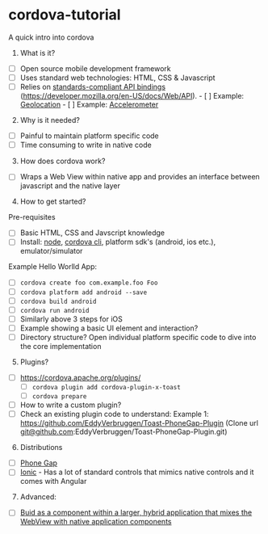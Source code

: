 # cordova-tutorial
A quick intro into cordova

1. What is it?
  - [ ] Open source mobile development framework
  - [ ] Uses standard web technologies: HTML, CSS & Javascript
  - [ ] Relies on [standards-compliant API bindings](https://developer.mozilla.org/en-US/docs/Web/API) (https://developer.mozilla.org/en-US/docs/Web/API).
        - [ ] Example: [Geolocation](https://developer.mozilla.org/en-US/docs/Web/API/Navigator/geolocation)
        - [ ] Example: [Accelerometer](https://developer.mozilla.org/en-US/docs/Web/API/DeviceAcceleration)

2. Why is it needed?
  - [ ] Painful to maintain platform specific code
  - [ ] Time consuming to write in native code

3. How does cordova work?
  - [ ] Wraps a Web View within native app and provides an interface between javascript and the native layer

4. How to get started?

  Pre-requisites
  - [ ] Basic HTML, CSS and Javscript knowledge
  - [ ] Install: [node](https://nodejs.org/en/), [cordova cli](https://cordova.apache.org/), platform sdk's (android, ios etc.), emulator/simulator

  Example Hello Worlld App:
  - [ ] `cordova create foo com.example.foo Foo`
  - [ ] `cordova platform add android --save`
  - [ ] `cordova build android`
  - [ ] `cordova run android`
  - [ ] Similarly above 3 steps for iOS
  - [ ] Example showing a basic UI element and interaction?
  - [ ] Directory structure? Open individual platform specific code to dive into the core implementation

5. Plugins?
  - [ ] https://cordova.apache.org/plugins/
      - [ ] `cordova plugin add cordova-plugin-x-toast`
      - [ ] `cordova prepare`
  - [ ] How to write a custom plugin?
  - [ ] Check an existing plugin code to understand: Example 1: https://github.com/EddyVerbruggen/Toast-PhoneGap-Plugin (Clone url git@github.com:EddyVerbruggen/Toast-PhoneGap-Plugin.git)

6. Distributions
  - [ ] [Phone Gap](http://phonegap.com/)
  - [ ] [Ionic](http://ionic.io/) - Has a lot of standard controls that mimics native controls and it comes with Angular

7. Advanced:
  - [ ] [Buid as a component within a larger, hybrid application that mixes the WebView with native application components](https://cordova.apache.org/docs/en/latest/guide/hybrid/webviews/index.html)
